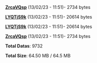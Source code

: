 [**ZrcaVQsp**](/data/ZrcaVQsp.txt) (13/02/23 - 11:51)- 2734 bytes

[**LYQTjS9k**](/data/LYQTjS9k.txt) (13/02/23 - 11:51)- 20614 bytes

[**LYQTjS9k**](/data/LYQTjS9k.txt) (13/02/23 - 11:51)- 20614 bytes

[**ZrcaVQsp**](/data/ZrcaVQsp.txt) (13/02/23 - 11:51)- 2734 bytes

**Total Datas**: 9732

**Total Size**: 64.50 MB / 64.5 MB